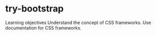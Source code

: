 # try-bootstrap
Learning objectives Understand the concept of CSS frameworks. Use documentation for CSS frameworks.
